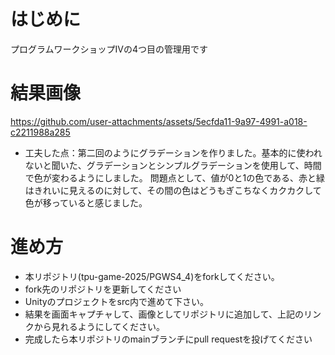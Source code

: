 # はじめに
プログラムワークショップⅣの4つ目の管理用です

# 結果画像

https://github.com/user-attachments/assets/5ecfda11-9a97-4991-a018-c2211988a285

- 工夫した点：第二回のようにグラデーションを作りました。基本的に使われないと聞いた、グラデーションとシンプルグラデーションを使用して、時間で色が変わるようにしました。
問題点として、値が0と1の色である、赤と緑はきれいに見えるのに対して、その間の色はどうもぎこちなくカクカクして色が移っていると感じました。

# 進め方

- 本リポジトリ(tpu-game-2025/PGWS4_4)をforkしてください。
- fork先のリポジトリを更新してください
- Unityのプロジェクトをsrc内で進めて下さい。
- 結果を画面キャプチャして、画像としてリポジトリに追加して、上記のリンクから見れるようにしてください。
- 完成したら本リポジトリのmainブランチにpull requestを投げてください

